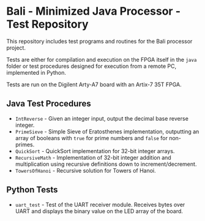 # Bali - Minimized Java Processor - Test Repository

This repository includes test programs and routines for the Bali processor project.

Tests are either for compilation and execution on the FPGA itself in the `java` folder
or test procedures designed for execution from a remote PC, implemented in Python.

Tests are run on the Digilent Arty-A7 board with an Artix-7 35T FPGA.

## Java Test Procedures

- `IntReverse` - Given an integer input, output the decimal base reverse integer.
- `PrimeSieve` - Simple Sieve of Eratosthenes implementation, outputting an array of booleans with `true` for prime numbers and `false` for non-primes.
- `QuickSort` - QuickSort implementation for 32-bit integer arrays.
- `RecursiveMath` - Implementation of 32-bit integer addition and multiplication using recursive definitions down to increment/decrement.
- `TowersOfHanoi` - Recursive solution for Towers of Hanoi.

## Python Tests

- `uart_test` - Test of the UART receiver module. Receives bytes over UART and displays the binary value on the LED array of the board.
